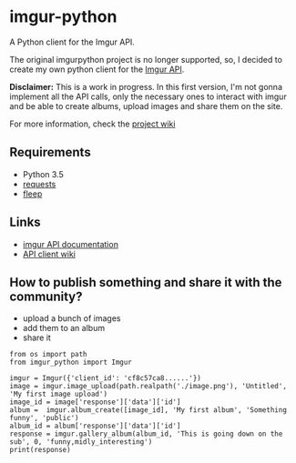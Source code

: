 imgur-python
============

A Python client for the Imgur API.

The original imgurpython project is no longer supported, so, I decided to create my own python client for the [Imgur API](https://apidocs.imgur.com/?version=latest).

__Disclaimer:__ This is a work in progress. In this first version, I'm not gonna implement all the API calls, only the necessary ones to interact with imgur and be able to create albums, upload images and share them on the site.

For more information, check the [project wiki](https://github.com/faustocarrera/imgur-python/wiki)

## Requirements

* Python 3.5
* [requests](https://2.python-requests.org/en/master/)
* [fleep](https://github.com/floyernick/fleep-py)

## Links

* [imgur API documentation](https://apidocs.imgur.com/?version=latest#intro)
* [API client wiki](https://github.com/faustocarrera/imgur-python/wiki)

## How to publish something and share it with the community?

* upload a bunch of images
* add them to an album
* share it

```
from os import path
from imgur_python import Imgur

imgur = Imgur({'client_id': 'cf8c57ca8......'})
image = imgur.image_upload(path.realpath('./image.png'), 'Untitled', 'My first image upload')
image_id = image['response']['data']['id']
album =  imgur.album_create([image_id], 'My first album', 'Something funny', 'public')
album_id = album['response']['data']['id']
response = imgur.gallery_album(album_id, 'This is going down on the sub', 0, 'funny,midly_interesting')
print(response)
```

